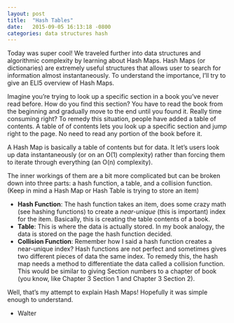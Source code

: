 ```yaml
---
layout: post
title:  "Hash Tables"
date:   2015-09-05 16:13:18 -0800
categories: data structures hash
---
```

Today was super cool! We traveled further into data structures and 
algorithmic complexity by learning about Hash Maps. Hash Maps (or 
dictionaries) are extremely useful structures that allows user to search
 for information almost instantaneously. To understand the importance, 
I’ll try to give an ELI5 overview of Hash Maps.

Imagine you’re 
trying to look up a specific section in a book you’ve never read before. How do you find this section? You have to read the book from the beginning and gradually move to the end until you found it. Really time consuming right? To remedy this situation, people have added a table of contents. A table of of contents lets you look up a specific section and jump right to the page. No need to read any portion of the book before it.

A Hash Map is basically a table of contents but for data. It let’s users look up data instantaneously (or on an O(1) complexity) rather than forcing them to iterate through everything (an O(n) complexity).

The inner workings of them are a bit more complicated but can be broken down into three parts: a hash function, a table, and a collision function. (Keep in mind a Hash Map or Hash Table is trying to store an item)

*   **Hash Function**: The hash function takes an item, does some crazy math (see hashing functions) to create a _near-unique_ (this is important) index for the item. Basically, this is creating the table contents of a book.
*   **Table**: This is where the data is actually stored. In my book analogy, the data is stored on the page the hash function decided.
*   **Collision Function**:
 Remember how I said a hash function creates a near-unique index? Hash functions are not perfect and sometimes gives two different pieces of data the same index. To remedy this, the hash map needs a method to differentiate the data called a collision function. This would be similar to giving Section numbers to a chapter of book (you know, like Chapter 3 Section 1 and Chapter 3 Section 2).

Well, that’s my attempt to explain Hash Maps! Hopefully it was simple enough to understand.

- Walter